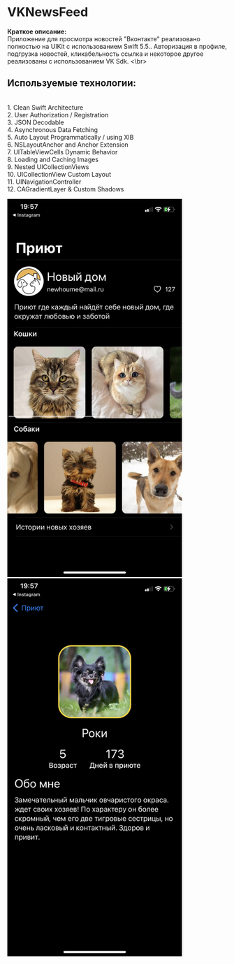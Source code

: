# VKNewsFeed

<b>Краткое описание: </b>
<br> Приложение для просмотра новостей "Вконтакте" реализовано полностью на UIKit c использованием Swift 5.5.. Авторизация в профиле, подгрузка новостей, кликабельность ссылка и некоторое другое реализованы с использованием VK Sdk. <\br>

## Используемые технологии: 

<br> 1. Clean Swift Architecture </br>
2. User Authorization / Registration
<br> 3. JSON Decodable </br>
4. Asynchronous Data Fetching
<br> 5. Auto Layout Programmatically / using XIB </br>
6. NSLayoutAnchor and Anchor Extension
<br> 7. UITableViewCells Dynamic Behavior </br>
8. Loading and Caching Images
<br> 9. Nested UICollectionViews </br>
10. UICollectionView Custom Layout
<br> 11. UINavigationController </br>
12. CAGradientLayer & Custom Shadows
 
<img src="https://github.com/ValentinaLuchinovich/AnimalShelter-SwiftUI/blob/Screenshots/IMG_6750.PNG" width="400"/> <img src="https://github.com/ValentinaLuchinovich/AnimalShelter-SwiftUI/blob/Screenshots/IMG_6751.PNG" width="400"/>
